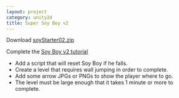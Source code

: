 ```yaml
---
layout: project
category: unity2d
title: Super Soy Boy v2
---
```

Download [soyStarter02.zip](https://drive.google.com/uc?export=download&id=189zuONLx5PAs-a_N-qjfvdv-9b2hni8V)

Complete the [Soy Boy v2 tutorial](https://github.com/ohiofi/soyboy2tutorial/blob/master/README.md)

  - Add a script that will reset Soy Boy if he falls.
  - Create a level that requires wall jumping in order to complete.
  - Add some arrow JPGs or PNGs to show the player where to go.
  - The level must be large enough that it takes 1 minute or more to complete.
